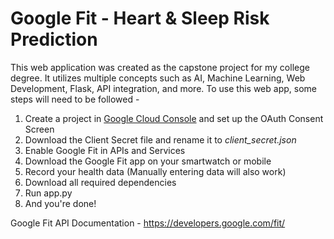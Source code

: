 # Google Fit - Heart & Sleep Risk Prediction
This web application was created as the capstone project for my college degree. It utilizes multiple concepts such as AI, Machine Learning, Web Development, Flask, API integration, and more. To use this web app, some steps will need to be followed - 

1. Create a project in <a href="https://console.cloud.google.com/welcome">Google Cloud Console</a> and set up the OAuth Consent Screen
2. Download the Client Secret file and rename it to <i>client_secret.json</i>
3. Enable Google Fit in APIs and Services
4. Download the Google Fit app on your smartwatch or mobile
5. Record your health data (Manually entering data will also work)
6. Download all required dependencies
7. Run app.py
8. And you're done!

Google Fit API Documentation - https://developers.google.com/fit/
